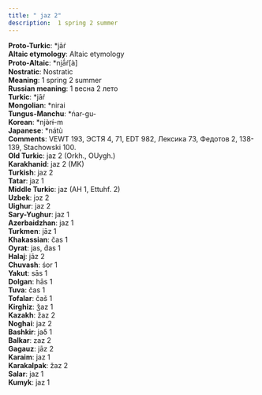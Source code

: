 ```yaml
---
title: " jaz 2"
description:  1 spring 2 summer
---
```


<strong>Proto-Turkic</strong>:  *jāŕ<br>
<strong>Altaic etymology</strong>:  Altaic etymology<br>
<strong> Proto-Altaic</strong>:  *ni̯ā́ŕ[à]<br>
<strong>Nostratic</strong>:  Nostratic<br>
<strong>Meaning</strong>:  1 spring 2 summer<br>
<strong>Russian meaning</strong>:  1 весна 2 лето<br>
<strong>Turkic</strong>:  *jāŕ<br>
<strong>Mongolian</strong>:  *nirai<br>
<strong>Tungus-Manchu</strong>:  *ńar-gu-<br>
<strong>Korean</strong>:  *njǝ̀rɨ́-m<br>
<strong>Japanese</strong>:  *nátù<br>
<strong>Comments</strong>:  VEWT 193, ЭСТЯ 4, 71, EDT 982, Лексика 73, Федотов 2, 138-139, Stachowski 100.<br>
<strong>Old Turkic</strong>:  jaz 2 (Orkh., OUygh.)<br>
<strong>Karakhanid</strong>:  jaz 2 (MK)<br>
<strong>Turkish</strong>:  jaz 2<br>
<strong>Tatar</strong>:  jaz 1<br>
<strong>Middle Turkic</strong>:  jaz (AH 1, Ettuhf. 2)<br>
<strong>Uzbek</strong>:  jɔz 2<br>
<strong>Uighur</strong>:  jaz 2<br>
<strong>Sary-Yughur</strong>:  jaz 1<br>
<strong>Azerbaidzhan</strong>:  jaz 1<br>
<strong>Turkmen</strong>:  jāz 1<br>
<strong>Khakassian</strong>:  čas 1<br>
<strong>Oyrat</strong>:  jas, d́as 1<br>
<strong>Halaj</strong>:  jāz 2<br>
<strong>Chuvash</strong>:  śor 1<br>
<strong>Yakut</strong>:  sās 1<br>
<strong>Dolgan</strong>:  hās 1<br>
<strong>Tuva</strong>:  čas 1<br>
<strong>Tofalar</strong>:  čaš 1<br>
<strong>Kirghiz</strong>:  ǯaz 1<br>
<strong>Kazakh</strong>:  žaz 2<br>
<strong>Noghai</strong>:  jaz 2<br>
<strong>Bashkir</strong>:  jaδ 1<br>
<strong>Balkar</strong>:  zaz 2<br>
<strong>Gagauz</strong>:  jāz 2<br>
<strong>Karaim</strong>:  jaz 1<br>
<strong>Karakalpak</strong>:  žaz 2<br>
<strong>Salar</strong>:  jaz 1<br>
<strong>Kumyk</strong>:  jaz 1<br>


